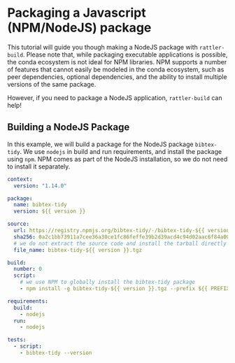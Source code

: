 # Packaging a Javascript (NPM/NodeJS) package

This tutorial will guide you though making a NodeJS package with
`rattler-build`. Please note that, while packaging executable applications is
possible, the conda ecosystem is not ideal for NPM libraries. NPM supports a
number of features that cannot easily be modeled in the conda ecosystem, such as
peer dependencies, optional dependencies, and the ability to install multiple
versions of the same package.

However, if you need to package a NodeJS application, `rattler-build` can help!

## Building a NodeJS Package

In this example, we will build a package for the NodeJS package `bibtex-tidy`.
We use `nodejs` in build and run requirements, and install the package using
`npm`. NPM comes as part of the NodeJS installation, so we do not need to
install it separately.

```yaml title="recipe.yaml"
context:
  version: "1.14.0"

package:
  name: bibtex-tidy
  version: ${{ version }}

source:
  url: https://registry.npmjs.org/bibtex-tidy/-/bibtex-tidy-${{ version }}.tgz
  sha256: 0a2c1bb73911a7cee36a30ce1fc86feffe39b2d39acd4c94d02aac6f84a00285
  # we do not extract the source code and install the tarball directly as that works better
  file_name: bibtex-tidy-${{ version }}.tgz

build:
  number: 0
  script:
    # we use NPM to globally install the bibtex-tidy package
    - npm install -g bibtex-tidy-${{ version }}.tgz --prefix ${{ PREFIX }}

requirements:
  build:
    - nodejs
  run:
    - nodejs

tests:
  - script:
    - bibtex-tidy --version
```